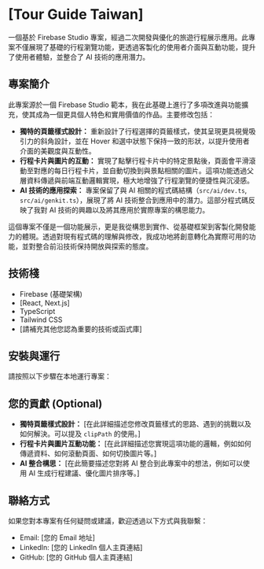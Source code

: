 # [Tour Guide Taiwan]

一個基於 Firebase Studio 專案，經過二次開發與優化的旅遊行程展示應用。此專案不僅展現了基礎的行程瀏覽功能，更透過客製化的使用者介面與互動功能，提升了使用者體驗，並整合了 AI 技術的應用潛力。

## 專案簡介

此專案源於一個 Firebase Studio 範本，我在此基礎上進行了多項改進與功能擴充，使其成為一個更具個人特色和實用價值的作品。主要修改包括：

*   **獨特的頁籤樣式設計：** 重新設計了行程選擇的頁籤樣式，使其呈現更具視覺吸引力的斜角設計，並在 Hover 和選中狀態下保持一致的形狀，以提升使用者介面的美觀度與互動性。
*   **行程卡片與圖片的互動：** 實現了點擊行程卡片中的特定景點後，頁面會平滑滾動至對應的每日行程卡片，並自動切換到與景點相關的圖片。這項功能透過父層資料傳遞與前端互動邏輯實現，極大地增強了行程瀏覽的便捷性與沉浸感。
*   **AI 技術的應用探索：** 專案保留了與 AI 相關的程式碼結構（`src/ai/dev.ts`, `src/ai/genkit.ts`），展現了將 AI 技術整合到應用中的潛力。這部分程式碼反映了我對 AI 技術的興趣以及將其應用於實際專案的構思能力。

這個專案不僅是一個功能展示，更是我從構思到實作、從基礎框架到客製化開發能力的體現。透過對現有程式碼的理解與修改，我成功地將創意轉化為實際可用的功能，並對整合前沿技術保持開放與探索的態度。

## 技術棧

*   Firebase (基礎架構)
*   [React, Next.js]
*   TypeScript
*   Tailwind CSS
*   [請補充其他您認為重要的技術或函式庫]

## 安裝與運行

請按照以下步驟在本地運行專案：


## 您的貢獻 (Optional)

*   **獨特頁籤樣式設計：** [在此詳細描述您修改頁籤樣式的思路、遇到的挑戰以及如何解決。可以提及 `clipPath` 的使用。]
*   **行程卡片與圖片互動功能：** [在此詳細描述您實現這項功能的邏輯，例如如何傳遞資料、如何滾動頁面、如何切換圖片等。]
*   **AI 整合構思：** [在此簡要描述您對將 AI 整合到此專案中的想法，例如可以使用 AI 生成行程建議、優化圖片排序等。]

## 聯絡方式

如果您對本專案有任何疑問或建議，歡迎透過以下方式與我聯繫：

*   Email: [您的 Email 地址]
*   LinkedIn: [您的 LinkedIn 個人主頁連結]
*   GitHub: [您的 GitHub 個人主頁連結]

